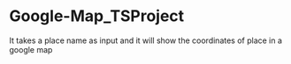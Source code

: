 # Google-Map_TSProject
 It takes a place name as input and it will show the coordinates of place in a google map
